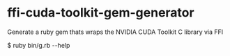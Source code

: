 # ffi-cuda-toolkit-gem-generator
Generate a ruby gem thats wraps the NVIDIA CUDA Toolkit C library via FFI

$ ruby bin/g.rb --help
